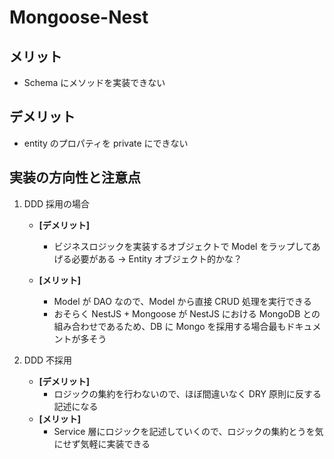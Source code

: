 # Mongoose-Nest

## メリット

- Schema にメソッドを実装できない

## デメリット

- entity のプロパティを private にできない

## 実装の方向性と注意点

1. DDD 採用の場合

   - **[デメリット]**

     - ビジネスロジックを実装するオブジェクトで Model をラップしてあげる必要がある -> Entity オブジェクト的かな？

   - **[メリット]**
     - Model が DAO なので、Model から直接 CRUD 処理を実行できる
     - おそらく NestJS + Mongoose が NestJS における MongoDB との組み合わせであるため、DB に Mongo を採用する場合最もドキュメントが多そう

2. DDD 不採用
   - **[デメリット]**
     - ロジックの集約を行わないので、ほぼ間違いなく DRY 原則に反する記述になる
   - **[メリット]**
     - Service 層にロジックを記述していくので、ロジックの集約とうを気にせず気軽に実装できる
